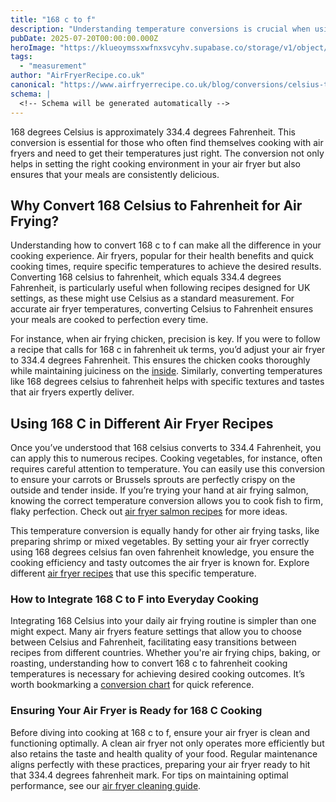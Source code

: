 ```yaml
---
title: "168 c to f"
description: "Understanding temperature conversions is crucial when using an air fryer. Learn how to convert 168 Celsius to Fahrenheit the easy way, ensuring your recipes turn out perfectly every time in your UK kitchen."
pubDate: 2025-07-20T00:00:00.000Z
heroImage: "https://klueoymssxwfnxsvcyhv.supabase.co/storage/v1/object/public/Shmucket/168-c-to-f.png"
tags:
  - "measurement"
author: "AirFryerRecipe.co.uk"
canonical: "https://www.airfryerrecipe.co.uk/blog/conversions/celsius-to-fahrenheit/168-c-to-f"
schema: |
  <!-- Schema will be generated automatically -->
---
```


<p id="">168 degrees Celsius is approximately 334.4 degrees Fahrenheit. This conversion is essential for those who often find themselves cooking with air fryers and need to get their temperatures just right. The conversion not only helps in setting the right cooking environment in your air fryer but also ensures that your meals are consistently delicious.</p><h2 id="">Why Convert 168 Celsius to Fahrenheit for Air Frying?</h2><p id="">Understanding how to convert 168 c to f can make all the difference in your cooking experience. Air fryers, popular for their health benefits and quick cooking times, require specific temperatures to achieve the desired results. Converting 168 celsius to fahrenheit, which equals 334.4 degrees Fahrenheit, is particularly useful when following recipes designed for UK settings, as these might use Celsius as a standard measurement. For accurate air fryer temperatures, converting Celsius to Fahrenheit ensures your meals are cooked to perfection every time.</p><p id="">For instance, when air frying chicken, precision is key. If you were to follow a recipe that calls for 168 c in fahrenheit uk terms, you’d adjust your air fryer to 334.4 degrees Fahrenheit. This ensures the chicken cooks thoroughly while maintaining juiciness on the <a href="https://www.airfryerrecipe.co.uk/recipe-category/chicken" id="">inside</a>. Similarly, converting temperatures like 168 degrees celsius to fahrenheit helps with specific textures and tastes that air fryers expertly deliver.</p><h2 id="">Using 168 C in Different Air Fryer Recipes</h2><p id="">Once you’ve understood that 168 celsius converts to 334.4 Fahrenheit, you can apply this to numerous recipes. Cooking vegetables, for instance, often requires careful attention to temperature. You can easily use this conversion to ensure your carrots or Brussels sprouts are perfectly crispy on the outside and tender inside. If you’re trying your hand at air frying salmon, knowing the correct temperature conversion allows you to cook fish to firm, flaky perfection. Check out <a href="https://www.airfryerrecipe.co.uk/recipe-category/salmon" id="">air fryer salmon recipes</a> for more ideas.</p><p id="">This temperature conversion is equally handy for other air frying tasks, like preparing shrimp or mixed vegetables. By setting your air fryer correctly using 168 degrees celsius fan oven fahrenheit knowledge, you ensure the cooking efficiency and tasty outcomes the air fryer is known for. Explore different <a href="https://www.airfryerrecipe.co.uk/recipes" id="">air fryer recipes</a> that use this specific temperature.</p><h3 id="">How to Integrate 168 C to F into Everyday Cooking</h3><p id="">Integrating 168 Celsius into your daily air frying routine is simpler than one might expect. Many air fryers feature settings that allow you to choose between Celsius and Fahrenheit, facilitating easy transitions between recipes from different countries. Whether you're air frying chips, baking, or roasting, understanding how to convert 168 c to fahrenheit cooking temperatures is necessary for achieving desired cooking outcomes. It’s worth bookmarking a <a href="https://www.airfryerrecipe.co.uk/air-fryer-conversion-chart" id="">conversion chart</a> for quick reference.</p><h3 id="">Ensuring Your Air Fryer is Ready for 168 C Cooking</h3><p id="">Before diving into cooking at 168 c to f, ensure your air fryer is clean and functioning optimally. A clean air fryer not only operates more efficiently but also retains the taste and health quality of your food. Regular maintenance aligns perfectly with these practices, preparing your air fryer ready to hit that 334.4 degrees fahrenheit mark. For tips on maintaining optimal performance, see our <a href="https://www.airfryerrecipe.co.uk/air-fryer-cleaner" id="">air fryer cleaning guide</a>.</p>
